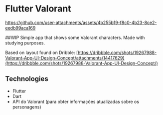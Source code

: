 # Flutter Valorant


https://github.com/user-attachments/assets/4b255b19-f8c0-4b23-8ce2-eedb99aca169


##WIP 
Simple app that shows some Valorant characters. Made with studying purposes. 

Based on layout found on Dribble: 
[https://dribbble.com/shots/19267988-Valorant-App-UI-Design-Concept/attachments/14417629](https://dribbble.com/shots/19267988-Valorant-App-UI-Design-Concept/)


## Technologies

- Flutter
- Dart
- API do Valorant (para obter informações atualizadas sobre os personagens)


